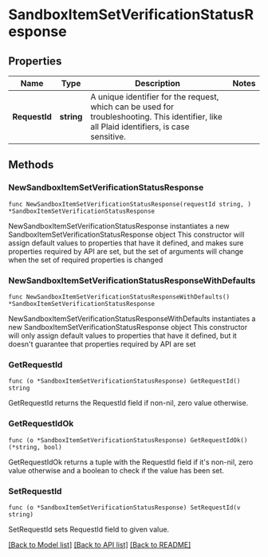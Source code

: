 # SandboxItemSetVerificationStatusResponse

## Properties

Name | Type | Description | Notes
------------ | ------------- | ------------- | -------------
**RequestId** | **string** | A unique identifier for the request, which can be used for troubleshooting. This identifier, like all Plaid identifiers, is case sensitive. | 

## Methods

### NewSandboxItemSetVerificationStatusResponse

`func NewSandboxItemSetVerificationStatusResponse(requestId string, ) *SandboxItemSetVerificationStatusResponse`

NewSandboxItemSetVerificationStatusResponse instantiates a new SandboxItemSetVerificationStatusResponse object
This constructor will assign default values to properties that have it defined,
and makes sure properties required by API are set, but the set of arguments
will change when the set of required properties is changed

### NewSandboxItemSetVerificationStatusResponseWithDefaults

`func NewSandboxItemSetVerificationStatusResponseWithDefaults() *SandboxItemSetVerificationStatusResponse`

NewSandboxItemSetVerificationStatusResponseWithDefaults instantiates a new SandboxItemSetVerificationStatusResponse object
This constructor will only assign default values to properties that have it defined,
but it doesn't guarantee that properties required by API are set

### GetRequestId

`func (o *SandboxItemSetVerificationStatusResponse) GetRequestId() string`

GetRequestId returns the RequestId field if non-nil, zero value otherwise.

### GetRequestIdOk

`func (o *SandboxItemSetVerificationStatusResponse) GetRequestIdOk() (*string, bool)`

GetRequestIdOk returns a tuple with the RequestId field if it's non-nil, zero value otherwise
and a boolean to check if the value has been set.

### SetRequestId

`func (o *SandboxItemSetVerificationStatusResponse) SetRequestId(v string)`

SetRequestId sets RequestId field to given value.



[[Back to Model list]](../README.md#documentation-for-models) [[Back to API list]](../README.md#documentation-for-api-endpoints) [[Back to README]](../README.md)


